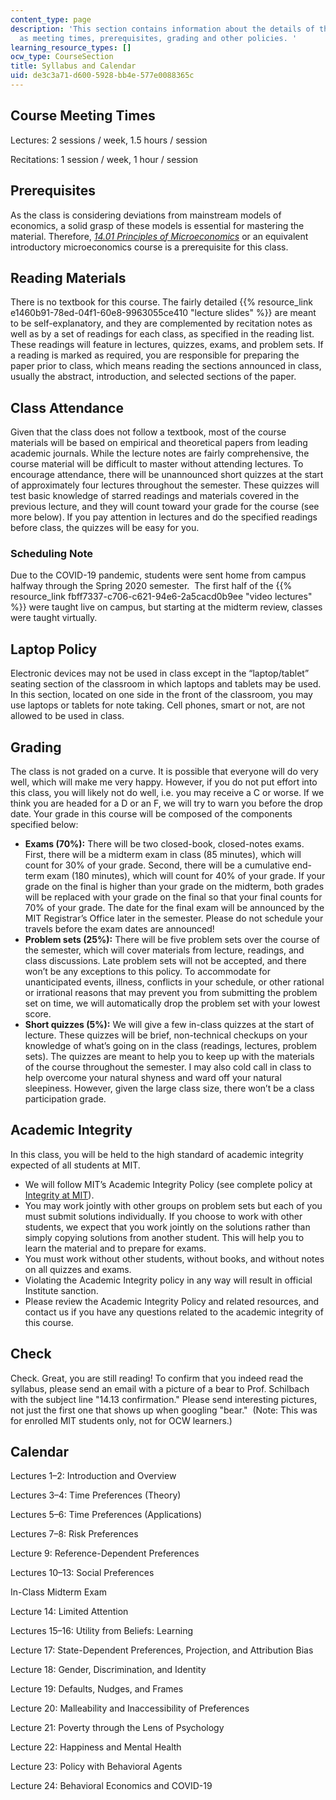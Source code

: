 ```yaml
---
content_type: page
description: 'This section contains information about the details of the class such
  as meeting times, prerequisites, grading and other policies. '
learning_resource_types: []
ocw_type: CourseSection
title: Syllabus and Calendar
uid: de3c3a71-d600-5928-bb4e-577e0088365c
---
```


Course Meeting Times 
---------------------

Lectures: 2 sessions / week, 1.5 hours / session 

Recitations: 1 session / week, 1 hour / session

Prerequisites
-------------

As the class is considering deviations from mainstream models of economics, a solid grasp of these models is essential for mastering the material. Therefore, _[14.01 Principles of Microeconomics](/courses/14-01sc-principles-of-microeconomics-fall-2011)_ or an equivalent introductory microeconomics course is a prerequisite for this class. 

Reading Materials
-----------------

There is no textbook for this course. The fairly detailed {{% resource_link e1460b91-78ed-04f1-60e8-9963055ce410 "lecture slides" %}} are meant to be self-explanatory, and they are complemented by recitation notes as well as by a set of readings for each class, as specified in the reading list. These readings will feature in lectures, quizzes, exams, and problem sets. If a reading is marked as required, you are responsible for preparing the paper prior to class, which means reading the sections announced in class, usually the abstract, introduction, and selected sections of the paper.

Class Attendance
----------------

Given that the class does not follow a textbook, most of the course materials will be based on empirical and theoretical papers from leading academic journals. While the lecture notes are fairly comprehensive, the course material will be difficult to master without attending lectures. To encourage attendance, there will be unannounced short quizzes at the start of approximately four lectures throughout the semester. These quizzes will test basic knowledge of starred readings and materials covered in the previous lecture, and they will count toward your grade for the course (see more below). If you pay attention in lectures and do the specified readings before class, the quizzes will be easy for you.

### Scheduling Note

Due to the COVID-19 pandemic, students were sent home from campus halfway through the Spring 2020 semester.  The first half of the {{% resource_link fbff7337-c706-c621-94e6-2a5cacd0b9ee "video lectures" %}} were taught live on campus, but starting at the midterm review, classes were taught virtually.  

Laptop Policy
-------------

Electronic devices may not be used in class except in the “laptop/tablet” seating section of the classroom in which laptops and tablets may be used. In this section, located on one side in the front of the classroom, you may use laptops or tablets for note taking. Cell phones, smart or not, are not allowed to be used in class.

Grading
-------

The class is not graded on a curve. It is possible that everyone will do very well, which will make me very happy. However, if you do not put effort into this class, you will likely not do well, i.e. you may receive a C or worse. If we think you are headed for a D or an F, we will try to warn you before the drop date. Your grade in this course will be composed of the components specified below:

*   **Exams (70%):** There will be two closed-book, closed-notes exams. First, there will be a midterm exam in class (85 minutes), which will count for 30% of your grade. Second, there will be a cumulative end-term exam (180 minutes), which will count for 40% of your grade. If your grade on the final is higher than your grade on the midterm, both grades will be replaced with your grade on the final so that your final counts for 70% of your grade. The date for the final exam will be announced by the MIT Registrar’s Office later in the semester. Please do not schedule your travels before the exam dates are announced!
*   **Problem sets (25%):** There will be five problem sets over the course of the semester, which will cover materials from lecture, readings, and class discussions. Late problem sets will not be accepted, and there won’t be any exceptions to this policy. To accommodate for unanticipated events, illness, conflicts in your schedule, or other rational or irrational reasons that may prevent you from submitting the problem set on time, we will automatically drop the problem set with your lowest score.
*   **Short quizzes (5%):** We will give a few in-class quizzes at the start of lecture. These quizzes will be brief, non-technical checkups on your knowledge of what’s going on in the class (readings, lectures, problem sets). The quizzes are meant to help you to keep up with the materials of the course throughout the semester. I may also cold call in class to help overcome your natural shyness and ward off your natural sleepiness. However, given the large class size, there won’t be a class participation grade.

Academic Integrity
------------------

In this class, you will be held to the high standard of academic integrity expected of all students at MIT.

*   We will follow MIT’s Academic Integrity Policy (see complete policy at [Integrity at MIT](http://integrity.mit.edu/)).
*   You may work jointly with other groups on problem sets but each of you must submit solutions individually. If you choose to work with other students, we expect that you work jointly on the solutions rather than simply copying solutions from another student. This will help you to learn the material and to prepare for exams.
*   You must work without other students, without books, and without notes on all quizzes and exams.
*   Violating the Academic Integrity policy in any way will result in official Institute sanction.
*   Please review the Academic Integrity Policy and related resources, and contact us if you have any questions related to the academic integrity of this course.

Check
-----

Check. Great, you are still reading! To confirm that you indeed read the syllabus, please send an email with a picture of a bear to Prof. Schilbach with the subject line "14.13 confirmation." Please send interesting pictures, not just the first one that shows up when googling "bear."  (Note: This was for enrolled MIT students only, not for OCW learners.) 

Calendar
--------

Lectures 1–2: Introduction and Overview

Lectures 3–4: Time Preferences (Theory)

Lectures 5–6: Time Preferences (Applications)

Lectures 7–8: Risk Preferences

Lecture 9: Reference-Dependent Preferences

Lectures 10–13: Social Preferences

In-Class Midterm Exam

Lecture 14: Limited Attention

Lectures 15–16: Utility from Beliefs: Learning 

Lecture 17: State-Dependent Preferences, Projection, and Attribution Bias

Lecture 18: Gender, Discrimination, and Identity

Lecture 19: Defaults, Nudges, and Frames

Lecture 20: Malleability and Inaccessibility of Preferences

Lecture 21: Poverty through the Lens of Psychology

Lecture 22: Happiness and Mental Health

Lecture 23: Policy with Behavioral Agents

Lecture 24: Behavioral Economics and COVID-19